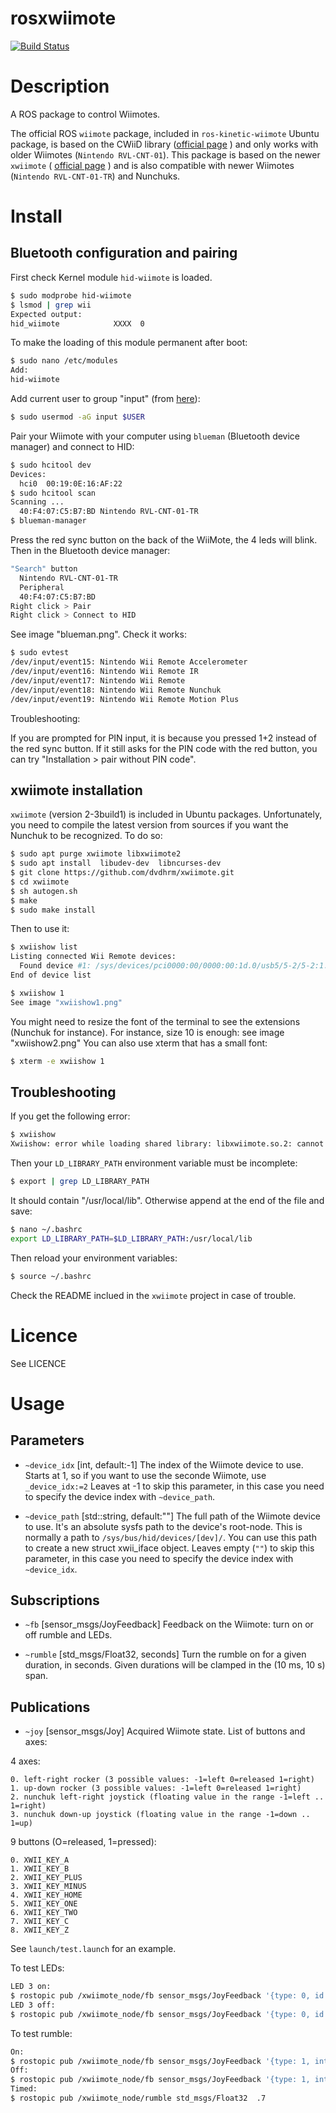 # rosxwiimote

[![Build Status](https://travis-ci.org/arnaud-ramey/rosxwiimote.svg)](https://travis-ci.org/arnaud-ramey/rosxwiimote)

Description
===========

A ROS package to control Wiimotes.

The official ROS `wiimote` package,
included in `ros-kinetic-wiimote` Ubuntu package,
is based on the CWiiD library
([official page](https://help.ubuntu.com/community/CWiiD) )
and only works with older Wiimotes (`Nintendo RVL-CNT-01`).
This package is based on the newer `xwiimote`
( [official page](https://dvdhrm.github.io/xwiimote/) )
and is also compatible with newer Wiimotes
(`Nintendo RVL-CNT-01-TR`)
and Nunchuks.

Install
=======

Bluetooth configuration and pairing
-----------------------------------

First check Kernel module ```hid-wiimote``` is loaded.

```bash
$ sudo modprobe hid-wiimote
$ lsmod | grep wii
Expected output:
hid_wiimote            XXXX  0
```

To make the loading of this module permanent after boot:

```bash
$ sudo nano /etc/modules
Add:
hid-wiimote
```

Add current user to group "input"
(from [here](https://github.com/dvdhrm/xwiimote/issues/6)):

```bash
$ sudo usermod -aG input $USER
```

Pair your Wiimote with your computer
using `blueman` (Bluetooth device manager) and connect to HID:

```bash
$ sudo hcitool dev
Devices:
  hci0  00:19:0E:16:AF:22
$ sudo hcitool scan
Scanning ...
  40:F4:07:C5:B7:BD Nintendo RVL-CNT-01-TR
$ blueman-manager
```

Press the red sync button on the back of the WiiMote, the 4 leds will blink.
Then in the Bluetooth device manager:

```bash
"Search" button
  Nintendo RVL-CNT-01-TR
  Peripheral
  40:F4:07:C5:B7:BD
Right click > Pair
Right click > Connect to HID
```

See image "blueman.png".
Check it works:

```bash
$ sudo evtest
/dev/input/event15: Nintendo Wii Remote Accelerometer
/dev/input/event16: Nintendo Wii Remote IR
/dev/input/event17: Nintendo Wii Remote
/dev/input/event18: Nintendo Wii Remote Nunchuk
/dev/input/event19: Nintendo Wii Remote Motion Plus
```

Troubleshooting:

If you are prompted for PIN input, it is because
you pressed 1+2 instead of the red sync button.
If it still asks for the PIN code with the red button,
you can try "Installation > pair without PIN code".

xwiimote installation
---------------------

`xwiimote` (version 2-3build1) is included in Ubuntu packages.
Unfortunately, you need to compile the latest version from sources
if you want the Nunchuk to be recognized.
To do so:

```bash
$ sudo apt purge xwiimote libxwiimote2
$ sudo apt install  libudev-dev  libncurses-dev
$ git clone https://github.com/dvdhrm/xwiimote.git
$ cd xwiimote
$ sh autogen.sh
$ make
$ sudo make install
```

Then to use it:

```bash
$ xwiishow list
Listing connected Wii Remote devices:
  Found device #1: /sys/devices/pci0000:00/0000:00:1d.0/usb5/5-2/5-2:1.0/bluetooth/hci0/hci0:12/0005:057E:0330.0002
End of device list

$ xwiishow 1
See image "xwiishow1.png"
```

You might need to resize the font of the terminal to see the extensions
(Nunchuk for instance).
For instance, size 10 is enough: see image "xwiishow2.png"
You can also use xterm that has a small font:

```bash
$ xterm -e xwiishow 1
```

Troubleshooting
---------------

If you get the following error:

```bash
$ xwiishow
Xwiishow: error while loading shared library: libxwiimote.so.2: cannot open shared object file: No such file or directory
```

Then your `LD_LIBRARY_PATH` environment variable must be incomplete:

```bash
$ export | grep LD_LIBRARY_PATH
```

It should contain "/usr/local/lib".
Otherwise append at the end of the file and save:

```bash
$ nano ~/.bashrc
export LD_LIBRARY_PATH=$LD_LIBRARY_PATH:/usr/local/lib
```

Then reload your environment variables:

```bash
$ source ~/.bashrc
```

Check the README inclued in the `xwiimote` project in case of trouble.

Licence
=======

See LICENCE

Usage
=====

Parameters
----------

 * ```~device_idx```
  [int, default:-1]
  The index of the Wiimote device to use.
  Starts at 1, so if you want to use the seconde Wiimote,
  use `_device_idx:=2`
  Leaves at -1 to skip this parameter,
    in this case you need to specify the device index with `~device_path`.

 * ```~device_path```
  [std::string, default:""]
  The full path of the Wiimote device to use.
  It's an absolute sysfs path to the device's root-node. This is normally a path
  to `/sys/bus/hid/devices/[dev]/`. You can use this path to create a new
  struct xwii_iface object.
  Leaves empty (`""`) to skip this parameter,
    in this case you need to specify the device index with `~device_idx`.

Subscriptions
-------------

 * ```~fb```
  [sensor_msgs/JoyFeedback]
  Feedback on the Wiimote: turn on or off rumble and LEDs.

 * ```~rumble```
  [std_msgs/Float32, seconds]
  Turn the rumble on for a given duration, in seconds.
  Given durations will be clamped in the (10 ms, 10 s) span.

Publications
------------

 * ```~joy```
  [sensor_msgs/Joy]
  Acquired Wiimote state.
  List of buttons and axes:

  4 axes:

    0. left-right rocker (3 possible values: -1=left 0=released 1=right)
    1. up-down rocker (3 possible values: -1=left 0=released 1=right)
    2. nunchuk left-right joystick (floating value in the range -1=left .. 1=right)
    3. nunchuk down-up joystick (floating value in the range -1=down .. 1=up)

  9 buttons (O=released, 1=pressed):

    0. XWII_KEY_A
    1. XWII_KEY_B
    2. XWII_KEY_PLUS
    3. XWII_KEY_MINUS
    4. XWII_KEY_HOME
    5. XWII_KEY_ONE
    6. XWII_KEY_TWO
    7. XWII_KEY_C
    8. XWII_KEY_Z

See `launch/test.launch` for an example.

To test LEDs:

```bash
LED 3 on:
$ rostopic pub /xwiimote_node/fb sensor_msgs/JoyFeedback '{type: 0, id: 2, intensity: 1}'
LED 3 off:
$ rostopic pub /xwiimote_node/fb sensor_msgs/JoyFeedback '{type: 0, id: 2, intensity: 0}'
```

To test rumble:

```bash
On:
$ rostopic pub /xwiimote_node/fb sensor_msgs/JoyFeedback '{type: 1, intensity: 1}'
Off:
$ rostopic pub /xwiimote_node/fb sensor_msgs/JoyFeedback '{type: 1, intensity: 0}'
Timed:
$ rostopic pub /xwiimote_node/rumble std_msgs/Float32  .7
```
